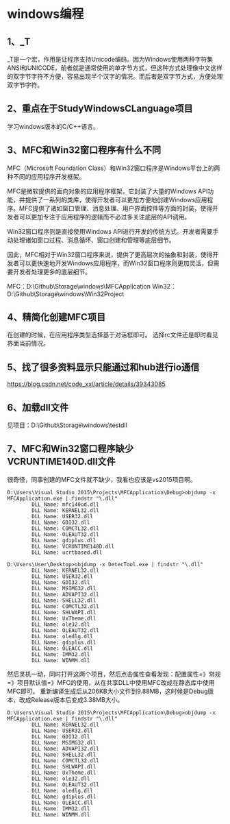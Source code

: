 # windows编程

## 1、_T 
_T是一个宏，作用是让程序支持Unicode编码。因为Windows使用两种字符集ANSI和UNICODE，前者就是通常使用的单字节方式，但这种方式处理像中文这样的双字节字符不方便，容易出现半个汉字的情况。而后者是双字节方式，方便处理双字节字符。

## 2、重点在于StudyWindowsCLanguage项目
学习windows版本的C/C++语言。

## 3、MFC和Win32窗口程序有什么不同
MFC（Microsoft Foundation Class）和Win32窗口程序是Windows平台上的两种不同的应用程序开发框架。

MFC是微软提供的面向对象的应用程序框架，它封装了大量的Windows API功能，并提供了一系列的类库，使得开发者可以更加方便地创建Windows应用程序。MFC提供了诸如窗口管理、消息处理、用户界面控件等方面的封装，使得开发者可以更加专注于应用程序的逻辑而不必过多关注底层的API调用。

Win32窗口程序则是直接使用Windows API进行开发的传统方式。开发者需要手动处理诸如窗口过程、消息循环、窗口创建和管理等底层细节。

因此，MFC相对于Win32窗口程序来说，提供了更高层次的抽象和封装，使得开发者可以更快速地开发Windows应用程序，而Win32窗口程序则更加灵活，但需要开发者处理更多的底层细节。

MFC：D:\Github\Storage\windows\MFCApplication
Win32：D:\Github\Storage\windows\Win32Project

## 4、精简化创建MFC项目
在创建的时候，在应用程序类型选择基于对话框即可。
选择rc文件还是即时看见界面当前情况。

## 5、找了很多资料显示只能通过和hub进行io通信
https://blog.csdn.net/code_xxl/article/details/39343085

## 6、加载dll文件
见项目：D:\Github\Storage\windows\testdll

## 7、MFC和Win32窗口程序缺少VCRUNTIME140D.dll文件
很奇怪，同事创建的MFC文件就不缺少，我看也应该是vs2015项目啊。
```
D:\Users\Visual Studio 2015\Projects\MFCApplication\Debug>objdump -x MFCApplication.exe | findstr "\.dll"
        DLL Name: mfc140ud.dll
        DLL Name: KERNEL32.dll
        DLL Name: USER32.dll
        DLL Name: GDI32.dll
        DLL Name: COMCTL32.dll
        DLL Name: OLEAUT32.dll
        DLL Name: gdiplus.dll
        DLL Name: VCRUNTIME140D.dll
        DLL Name: ucrtbased.dll

D:\Users\User\Desktop>objdump -x DetecTool.exe | findstr "\.dll"
        DLL Name: KERNEL32.dll
        DLL Name: USER32.dll
        DLL Name: GDI32.dll
        DLL Name: MSIMG32.dll
        DLL Name: ADVAPI32.dll
        DLL Name: SHELL32.dll
        DLL Name: COMCTL32.dll
        DLL Name: SHLWAPI.dll
        DLL Name: UxTheme.dll
        DLL Name: ole32.dll
        DLL Name: OLEAUT32.dll
        DLL Name: oledlg.dll
        DLL Name: gdiplus.dll
        DLL Name: OLEACC.dll
        DLL Name: IMM32.dll
        DLL Name: WINMM.dll
```

然后灵机一动，同时打开这两个项目，然后点击属性查看发现：配置属性=》常规=》项目默认值=》MFC的使用，从在共享DLL中使用MFC改成在静态库中使用MFC即可。
重新编译生成后从206KB大小文件到9.88MB，这时候是Debug版本，改成Release版本后变成3.38MB大小。
```
D:\Users\Visual Studio 2015\Projects\MFCApplication\Debug>objdump -x MFCApplication.exe | findstr "\.dll"
        DLL Name: KERNEL32.dll
        DLL Name: USER32.dll
        DLL Name: GDI32.dll
        DLL Name: MSIMG32.dll
        DLL Name: ADVAPI32.dll
        DLL Name: SHELL32.dll
        DLL Name: COMCTL32.dll
        DLL Name: SHLWAPI.dll
        DLL Name: UxTheme.dll
        DLL Name: ole32.dll
        DLL Name: OLEAUT32.dll
        DLL Name: oledlg.dll
        DLL Name: gdiplus.dll
        DLL Name: OLEACC.dll
        DLL Name: IMM32.dll
        DLL Name: WINMM.dll
```